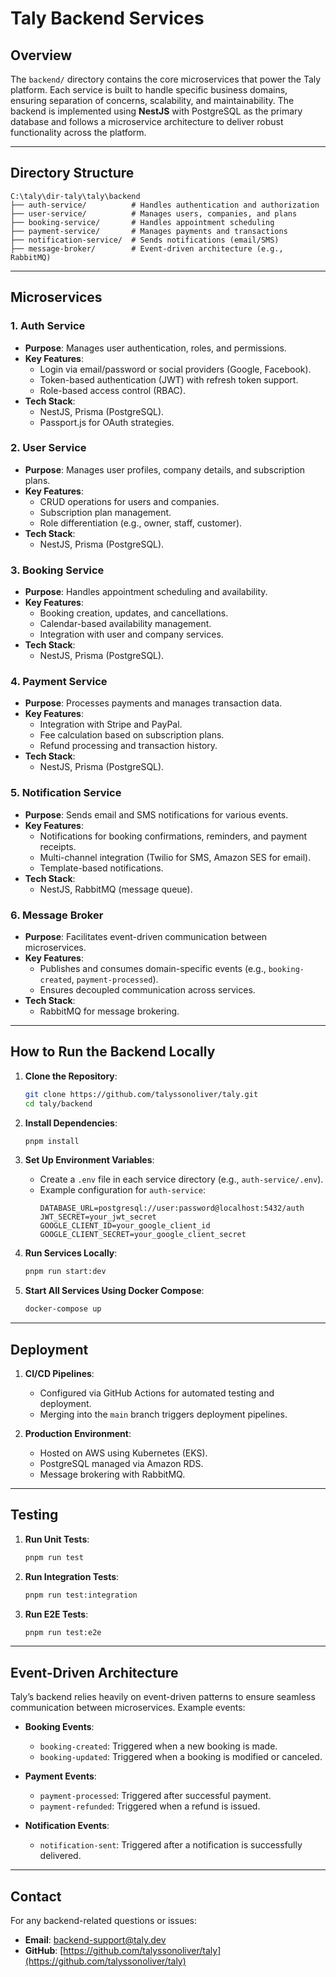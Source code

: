 # Taly Backend Services

## Overview

The `backend/` directory contains the core microservices that power the Taly platform. Each service is built to handle specific business domains, ensuring separation of concerns, scalability, and maintainability. The backend is implemented using **NestJS** with PostgreSQL as the primary database and follows a microservice architecture to deliver robust functionality across the platform.

---

## Directory Structure

```
C:\taly\dir-taly\taly\backend
├── auth-service/          # Handles authentication and authorization
├── user-service/          # Manages users, companies, and plans
├── booking-service/       # Handles appointment scheduling
├── payment-service/       # Manages payments and transactions
├── notification-service/  # Sends notifications (email/SMS)
├── message-broker/        # Event-driven architecture (e.g., RabbitMQ)
```

---

## Microservices

### **1. Auth Service**

- **Purpose**: Manages user authentication, roles, and permissions.
- **Key Features**:
  - Login via email/password or social providers (Google, Facebook).
  - Token-based authentication (JWT) with refresh token support.
  - Role-based access control (RBAC).
- **Tech Stack**:
  - NestJS, Prisma (PostgreSQL).
  - Passport.js for OAuth strategies.

### **2. User Service**

- **Purpose**: Manages user profiles, company details, and subscription plans.
- **Key Features**:
  - CRUD operations for users and companies.
  - Subscription plan management.
  - Role differentiation (e.g., owner, staff, customer).
- **Tech Stack**:
  - NestJS, Prisma (PostgreSQL).

### **3. Booking Service**

- **Purpose**: Handles appointment scheduling and availability.
- **Key Features**:
  - Booking creation, updates, and cancellations.
  - Calendar-based availability management.
  - Integration with user and company services.
- **Tech Stack**:
  - NestJS, Prisma (PostgreSQL).

### **4. Payment Service**

- **Purpose**: Processes payments and manages transaction data.
- **Key Features**:
  - Integration with Stripe and PayPal.
  - Fee calculation based on subscription plans.
  - Refund processing and transaction history.
- **Tech Stack**:
  - NestJS, Prisma (PostgreSQL).

### **5. Notification Service**

- **Purpose**: Sends email and SMS notifications for various events.
- **Key Features**:
  - Notifications for booking confirmations, reminders, and payment receipts.
  - Multi-channel integration (Twilio for SMS, Amazon SES for email).
  - Template-based notifications.
- **Tech Stack**:
  - NestJS, RabbitMQ (message queue).

### **6. Message Broker**

- **Purpose**: Facilitates event-driven communication between microservices.
- **Key Features**:
  - Publishes and consumes domain-specific events (e.g., `booking-created`, `payment-processed`).
  - Ensures decoupled communication across services.
- **Tech Stack**:
  - RabbitMQ for message brokering.

---

## How to Run the Backend Locally

1. **Clone the Repository**:

   ```bash
   git clone https://github.com/talyssonoliver/taly.git
   cd taly/backend
   ```

2. **Install Dependencies**:

   ```bash
   pnpm install
   ```

3. **Set Up Environment Variables**:

   - Create a `.env` file in each service directory (e.g., `auth-service/.env`).
   - Example configuration for `auth-service`:
     ```env
     DATABASE_URL=postgresql://user:password@localhost:5432/auth
     JWT_SECRET=your_jwt_secret
     GOOGLE_CLIENT_ID=your_google_client_id
     GOOGLE_CLIENT_SECRET=your_google_client_secret
     ```

4. **Run Services Locally**:

   ```bash
   pnpm run start:dev
   ```

5. **Start All Services Using Docker Compose**:
   ```bash
   docker-compose up
   ```

---

## Deployment

1. **CI/CD Pipelines**:

   - Configured via GitHub Actions for automated testing and deployment.
   - Merging into the `main` branch triggers deployment pipelines.

2. **Production Environment**:
   - Hosted on AWS using Kubernetes (EKS).
   - PostgreSQL managed via Amazon RDS.
   - Message brokering with RabbitMQ.

---

## Testing

1. **Run Unit Tests**:

   ```bash
   pnpm run test
   ```

2. **Run Integration Tests**:

   ```bash
   pnpm run test:integration
   ```

3. **Run E2E Tests**:
   ```bash
   pnpm run test:e2e
   ```

---

## Event-Driven Architecture

Taly’s backend relies heavily on event-driven patterns to ensure seamless communication between microservices. Example events:

- **Booking Events**:

  - `booking-created`: Triggered when a new booking is made.
  - `booking-updated`: Triggered when a booking is modified or canceled.

- **Payment Events**:

  - `payment-processed`: Triggered after successful payment.
  - `payment-refunded`: Triggered when a refund is issued.

- **Notification Events**:
  - `notification-sent`: Triggered after a notification is successfully delivered.

---

## Contact

For any backend-related questions or issues:

- **Email**: backend-support@taly.dev
- **GitHub**: [https://github.com/talyssonoliver/taly](https://github.com/talyssonoliver/taly)
